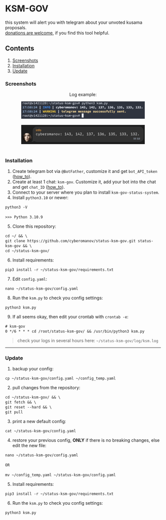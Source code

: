 # KSM-GOV

this system will alert you with telegram about your unvoted kusama proposals.<br>
[donations are welcome](https://cyberomanov.tech/WTF_donate), if you find this tool helpful.

## Contents
1. [Screenshots](https://github.com/cyberomanov/status-ksm-gov#screenshots)
2. [Installation](https://github.com/cyberomanov/status-ksm-gov#installation)
3. [Update](https://github.com/cyberomanov/status-ksm-gov#update)

### Screenshots

<p align="center">Log example:</p>
<p align="center">
<img width="400" alt="image" src="./assets/terminal_log.png">
<br> <br>
<img width="400" alt="image" src="./assets/telegram_log.png">
<br> <br>
</p>

### Installation

1. Create telegram bot via `@BotFather`, customize it and get `bot_API_token` ([how_to](https://www.siteguarding.com/en/how-to-get-telegram-bot-api-token)).
2. Create at least 1 chat: `ksm-gov`. Customize it, add your bot into the chat and get `chat_ID` ([how_to](https://stackoverflow.com/questions/32423837/telegram-bot-how-to-get-a-group-chat-id)).
3. Connect to your server where you plan to install `ksm-gov-status-system`.
4. Install `python3.10` or newer:
```
python3 -V

>>> Python 3.10.9
```
5. Clone this repository:
```
cd ~/ && \
git clone https://github.com/cyberomanov/status-ksm-gov.git status-ksm-gov && \
cd ~/status-ksm-gov/
```
6. Install requirements:
```
pip3 install -r ~/status-ksm-gov/requirements.txt
```
7. Edit `config.yaml`:
```
nano ~/status-ksm-gov/config.yaml
```
8. Run the `ksm.py` to check you config settings:
```
python3 ksm.py
```
9. If all seems okay, then edit your crontab with `crontab -e`:
```
# ksm-gov
0 */6 * * * cd /root/status-ksm-gov/ && /usr/bin/python3 ksm.py
```
> check your logs in several hours here: `~/status-ksm-gov/log/ksm.log`
---------
### Update

1. backup your config:
```
cp ~/status-ksm-gov/config.yaml ~/config_temp.yaml
```
2. pull changes from the repository:
```
cd ~/status-ksm-gov/ && \
git fetch && \
git reset --hard && \
git pull
```
3. print a new default config:
```
cat ~/status-ksm-gov/config.yaml
```
4. restore your previous config, **ONLY** if there is no breaking changes, else edit the new file:
```
nano ~/status-ksm-gov/config.yaml

OR

mv ~/config_temp.yaml ~/status-ksm-gov/config.yaml
```
5. Install requirements:
```
pip3 install -r ~/status-ksm-gov/requirements.txt
```
6. Run the `ksm.py` to check you config settings:
```
python3 ksm.py
```
